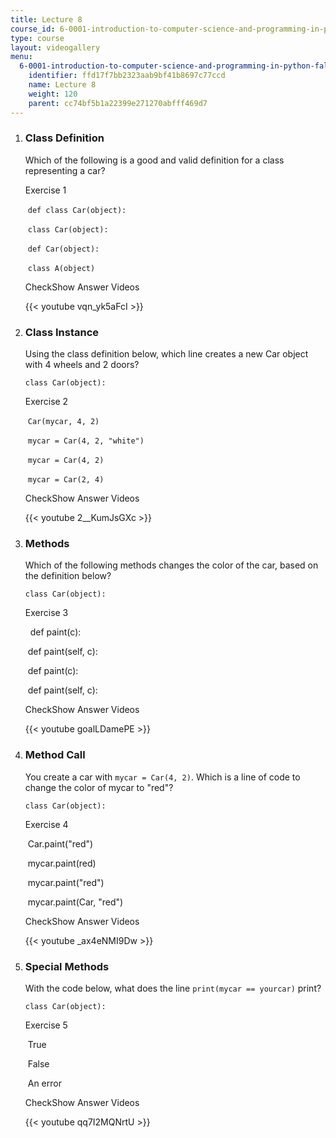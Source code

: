 ```yaml
---
title: Lecture 8
course_id: 6-0001-introduction-to-computer-science-and-programming-in-python-fall-2016
type: course
layout: videogallery
menu:
  6-0001-introduction-to-computer-science-and-programming-in-python-fall-2016:
    identifier: ffd17f7bb2323aab9bf41b8697c77ccd
    name: Lecture 8
    weight: 120
    parent: cc74bf5b1a22399e271270abfff469d7
---
```

1.  ### Class Definition
    
      
    
    Which of the following is a good and valid definition for a class representing a car?
    
    Exercise 1
    
    &nbsp;`def class Car(object):`&nbsp;
    
    &nbsp;`class Car(object):`&nbsp;
    
    &nbsp;`def Car(object):`&nbsp;
    
    &nbsp;`class A(object)`&nbsp;
    
    CheckShow Answer Videos
    
    {{< youtube vqn\_yk5aFcI >}}
    
  
3.  ### Class Instance
    
      
    
    Using the class definition below, which line creates a new Car object with 4 wheels and 2 doors?
    
        class Car(object):
    
    Exercise 2
    
    &nbsp;`Car(mycar, 4, 2)`&nbsp;
    
    &nbsp;`mycar = Car(4, 2, "white")`&nbsp;
    
    &nbsp;`mycar = Car(4, 2)`&nbsp;
    
    &nbsp;`mycar = Car(2, 4)`&nbsp;
    
    CheckShow Answer Videos
    
    {{< youtube 2\_\_KumJsGXc >}}
    
  
5.  ### Methods
    
      
    
    Which of the following methods changes the color of the car, based on the definition below?
    
        class Car(object):
    
    Exercise 3
    
    &nbsp; def paint(c): &nbsp;
    
    &nbsp;def paint(self, c): &nbsp;
    
    &nbsp;def paint(c): &nbsp;
    
    &nbsp;def paint(self, c): &nbsp;
    
    CheckShow Answer Videos
    
    {{< youtube goalLDamePE >}}
    
  
7.  ### Method Call
    
      
    
    You create a car with `mycar = Car(4, 2)`. Which is a line of code to change the color of mycar to "red"?
    
        class Car(object):
    
    Exercise 4
    
    &nbsp;Car.paint("red")&nbsp;
    
    &nbsp;mycar.paint(red)&nbsp;
    
    &nbsp;mycar.paint("red")&nbsp;
    
    &nbsp;mycar.paint(Car, "red")&nbsp;
    
    CheckShow Answer Videos
    
    {{< youtube \_ax4eNMI9Dw >}}
    
  
9.  ### Special Methods
    
      
    
    With the code below, what does the line `print(mycar == yourcar)` print?
    
        class Car(object):
    
    Exercise 5
    
    &nbsp;True&nbsp;
    
    &nbsp;False&nbsp;
    
    &nbsp;An error&nbsp;
    
    CheckShow Answer Videos
    
    {{< youtube qq7I2MQNrtU >}}